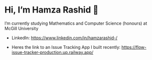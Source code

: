 # Hi, I’m Hamza Rashid 👋
I’m currently studying Mathematics and Computer Science (honours) at McGill University
- LinkedIn: https://www.linkedin.com/in/hamzarashid-/

- Heres the link to an Issue Tracking App I built recently: https://flow-issue-tracker-production.up.railway.app/
